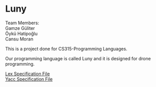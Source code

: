 # Luny

Team Members:\
Gamze Güliter\
Öykü Hatipoğlu\
Cansu Moran

This is a project done for CS315-Programming Languages.

Our programming language is called Luny and it is designed for drone programming.

[Lex Specification File](https://github.com/cansumoran/Luny/blob/master/CS315f20_team07.lex)\
[Yacc Specification File](https://github.com/cansumoran/Luny/blob/master/CS315f20_team07.yacc)
